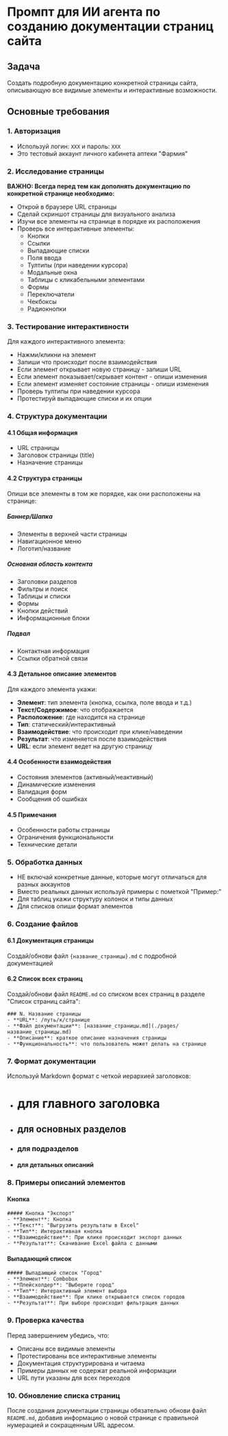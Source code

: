 # Промпт для ИИ агента по созданию документации страниц сайта

## Задача
Создать подробную документацию конкретной страницы сайта, описывающую все видимые элементы и интерактивные возможности.

## Основные требования

### 1. Авторизация
- Используй логин: `XXX` и пароль: `XXX`
- Это тестовый аккаунт личного кабинета аптеки "Фармия"

### 2. Исследование страницы
**ВАЖНО: Всегда перед тем как дополнять документацию по конкретной странице необходимо:**
- Открой в браузере URL страницы
- Сделай скриншот страницы для визуального анализа
- Изучи все элементы на странице в порядке их расположения
- Проверь все интерактивные элементы:
  - Кнопки
  - Ссылки
  - Выпадающие списки
  - Поля ввода
  - Тултипы (при наведении курсора)
  - Модальные окна
  - Таблицы с кликабельными элементами
  - Формы
  - Переключатели
  - Чекбоксы
  - Радиокнопки

### 3. Тестирование интерактивности
Для каждого интерактивного элемента:
- Нажми/кликни на элемент
- Запиши что происходит после взаимодействия
- Если элемент открывает новую страницу - запиши URL
- Если элемент показывает/скрывает контент - опиши изменения
- Если элемент изменяет состояние страницы - опиши изменения
- Проверь тултипы при наведении курсора
- Протестируй выпадающие списки и их опции

### 4. Структура документации

#### 4.1 Общая информация
- URL страницы
- Заголовок страницы (title)
- Назначение страницы

#### 4.2 Структура страницы
Опиши все элементы в том же порядке, как они расположены на странице:

##### Баннер/Шапка
- Элементы в верхней части страницы
- Навигационное меню
- Логотип/название

##### Основная область контента
- Заголовки разделов
- Фильтры и поиск
- Таблицы и списки
- Формы
- Кнопки действий
- Информационные блоки

##### Подвал
- Контактная информация
- Ссылки обратной связи

#### 4.3 Детальное описание элементов

Для каждого элемента укажи:
- **Элемент**: тип элемента (кнопка, ссылка, поле ввода и т.д.)
- **Текст/Содержимое**: что отображается
- **Расположение**: где находится на странице
- **Тип**: статический/интерактивный
- **Взаимодействие**: что происходит при клике/наведении
- **Результат**: что изменяется после взаимодействия
- **URL**: если элемент ведет на другую страницу

#### 4.4 Особенности взаимодействия
- Состояния элементов (активный/неактивный)
- Динамические изменения
- Валидация форм
- Сообщения об ошибках

#### 4.5 Примечания
- Особенности работы страницы
- Ограничения функциональности
- Технические детали

### 5. Обработка данных
- НЕ включай конкретные данные, которые могут отличаться для разных аккаунтов
- Вместо реальных данных используй примеры с пометкой "Пример:"
- Для таблиц укажи структуру колонок и типы данных
- Для списков опиши формат элементов

### 6. Создание файлов

#### 6.1 Документация страницы
Создай/обнови файл `{название_страницы}.md` с подробной документацией

#### 6.2 Список всех страниц
Создай/обнови файл `README.md` со списком всех страниц в разделе "Список страниц сайта":
```
### N. Название страницы
- **URL**: /путь/к/странице
- **Файл документации**: [название_страницы.md](./pages/название_страницы.md)
- **Описание**: краткое описание назначения страницы
- **Функциональность**: что пользователь может делать на странице
```

### 7. Формат документации
Используй Markdown формат с четкой иерархией заголовков:
- # для главного заголовка
- ## для основных разделов
- ### для подразделов
- #### для детальных описаний

### 8. Примеры описаний элементов

#### Кнопка
```
##### Кнопка "Экспорт"
- **Элемент**: Кнопка
- **Текст**: "Выгрузить результаты в Excel"
- **Тип**: Интерактивная кнопка
- **Взаимодействие**: При клике происходит экспорт данных
- **Результат**: Скачивание Excel файла с данными
```

#### Выпадающий список
```
##### Выпадающий список "Город"
- **Элемент**: Combobox
- **Плейсхолдер**: "Выберите город"
- **Тип**: Интерактивный элемент выбора
- **Взаимодействие**: При клике открывается список городов
- **Результат**: При выборе происходит фильтрация данных
```

### 9. Проверка качества
Перед завершением убедись, что:
- Описаны все видимые элементы
- Протестированы все интерактивные элементы
- Документация структурирована и читаема
- Примеры данных не содержат реальной информации
- URL пути указаны для всех переходов

### 10. Обновление списка страниц
После создания документации страницы обязательно обнови файл `README.md`, добавив информацию о новой странице с правильной нумерацией и сокращенным URL адресом. 
